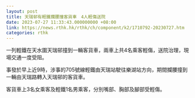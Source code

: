```yaml
---
layout: post
title: 天瑞邨有輕鐵攔腰撞客貨車　4人輕傷送院
date: 2023-07-27 11:33:43.000000000 +08:00
link: https://news.rthk.hk/rthk/ch/component/k2/1710792-20230727.htm
categories: rthk
---
```


一列輕鐵在天水圍天瑞邨撞到一輛客貨車，兩車上共4名乘客輕傷，送院治理，現場交通一度受阻。

事發於早上近9時，涉事的705號線輕鐵由天瑞站駛往樂湖站方向，期間攔腰撞到一輛由天瑞路轉入天瑞邨的客貨車。

客貨車上3名女乘客及輕鐵1名男乘客，分別嘴部、胸部及腳部受輕傷。
